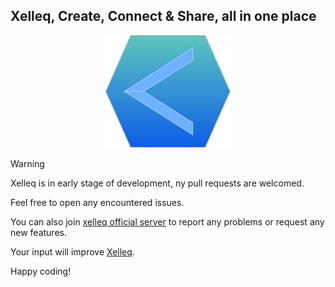 ## Xelleq, Create, Connect & Share, all in one place

<p align="center">
  <img width="200" src="public/celliq_logo.png">
</p>

> [!WARNING]
> Xelleq is in early stage of development, ny pull requests are welcomed.
> 
> Feel free to open any encountered issues.
>
> You can also join [xelleq official server](https://xelleq.com/server/xelleq-officialpyymi/a1159d27-4325-474b-9ea9-8334c7195761?tab=description) to
> report any problems or request any new features.
>
> Your input will improve [Xelleq](https://xelleq.com/).

Happy coding!
